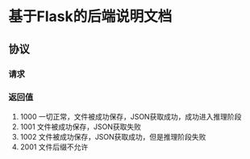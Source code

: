 # 基于Flask的后端说明文档
## 协议
### 请求
### 返回值
1. 1000 一切正常，文件被成功保存，JSON获取成功，成功进入推理阶段
2. 1001 文件被成功保存，JSON获取失败
3. 1002 文件被成功保存，JSON获取成功，但是推理阶段失败
4. 2001 文件后缀不允许